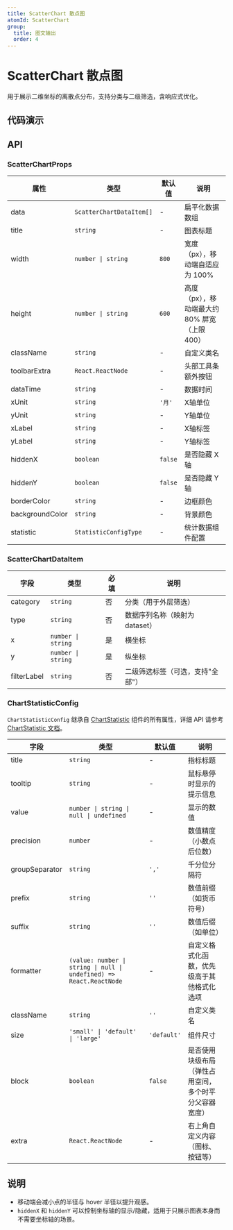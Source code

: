 ```yaml
---
title: ScatterChart 散点图
atomId: ScatterChart
group:
  title: 图文输出
  order: 4
---
```


# ScatterChart 散点图

用于展示二维坐标的离散点分布，支持分类与二级筛选，含响应式优化。

## 代码演示

<code src="../demos/charts/scatter.tsx" background="var(--main-bg-color)" iframe=540></code>

## API

### ScatterChartProps

| 属性            | 类型                     | 默认值  | 说明                                          |
| --------------- | ------------------------ | ------- | --------------------------------------------- |
| data            | `ScatterChartDataItem[]` | -       | 扁平化数据数组                                |
| title           | `string`                 | -       | 图表标题                                      |
| width           | `number \| string`       | `800`   | 宽度（px），移动端自适应为 100%               |
| height          | `number \| string`       | `600`   | 高度（px），移动端最大约 80% 屏宽（上限 400） |
| className       | `string`                 | -       | 自定义类名                                    |
| toolbarExtra    | `React.ReactNode`        | -       | 头部工具条额外按钮                            |
| dataTime        | `string`                 | -       | 数据时间                                      |
| xUnit           | `string`                 | `'月'`  | X轴单位                                       |
| yUnit           | `string`                 | -       | Y轴单位                                       |
| xLabel          | `string`                 | -       | X轴标签                                       |
| yLabel          | `string`                 | -       | Y轴标签                                       |
| hiddenX         | `boolean`                | `false` | 是否隐藏 X 轴                                 |
| hiddenY         | `boolean`                | `false` | 是否隐藏 Y 轴                                 |
| borderColor     | `string`                 | -       | 边框颜色                                      |
| backgroundColor | `string`                 | -       | 背景颜色                                      |
| statistic       | `StatisticConfigType`    | -       | 统计数据组件配置                              |

### ScatterChartDataItem

| 字段        | 类型               | 必填 | 说明                             |
| ----------- | ------------------ | ---- | -------------------------------- |
| category    | `string`           | 否   | 分类（用于外层筛选）             |
| type        | `string`           | 否   | 数据序列名称（映射为 dataset）   |
| x           | `number \| string` | 是   | 横坐标                           |
| y           | `number \| string` | 是   | 纵坐标                           |
| filterLabel | `string`           | 否   | 二级筛选标签（可选，支持"全部"） |

### ChartStatisticConfig

`ChartStatisticConfig` 继承自 [ChartStatistic](/components/chart-statistic#chartstatisticprops) 组件的所有属性，详细 API 请参考 [ChartStatistic 文档](/components/chart-statistic)。

| 字段           | 类型                                                                | 默认值      | 说明                                                   |
| -------------- | ------------------------------------------------------------------- | ----------- | ------------------------------------------------------ |
| title          | `string`                                                            | -           | 指标标题                                               |
| tooltip        | `string`                                                            | -           | 鼠标悬停时显示的提示信息                               |
| value          | `number \| string \| null \| undefined`                             | -           | 显示的数值                                             |
| precision      | `number`                                                            | -           | 数值精度（小数点后位数）                               |
| groupSeparator | `string`                                                            | `','`       | 千分位分隔符                                           |
| prefix         | `string`                                                            | `''`        | 数值前缀（如货币符号）                                 |
| suffix         | `string`                                                            | `''`        | 数值后缀（如单位）                                     |
| formatter      | `(value: number \| string \| null \| undefined) => React.ReactNode` | -           | 自定义格式化函数，优先级高于其他格式化选项             |
| className      | `string`                                                            | `''`        | 自定义类名                                             |
| size           | `'small' \| 'default' \| 'large'`                                   | `'default'` | 组件尺寸                                               |
| block          | `boolean`                                                           | `false`     | 是否使用块级布局（弹性占用空间，多个时平分父容器宽度） |
| extra          | `React.ReactNode`                                                   | -           | 右上角自定义内容（图标、按钮等）                       |

## 说明

- 移动端会减小点的半径与 hover 半径以提升观感。
- `hiddenX` 和 `hiddenY` 可以控制坐标轴的显示/隐藏，适用于只展示图表本身而不需要坐标轴的场景。
